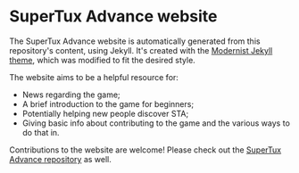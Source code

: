 # SuperTux Advance website

The SuperTux Advance website is automatically generated from this repository's content, using Jekyll. It's created with the [Modernist Jekyll theme](https://github.com/pages-themes/modernist), which was modified to fit the desired style.

The website aims to be a helpful resource for:

* News regarding the game;
* A brief introduction to the game for beginners;
* Potentially helping new people discover STA;
* Giving basic info about contributing to the game and the various ways to do that in.

Contributions to the website are welcome! Please check out the [SuperTux Advance repository](https://github.com/KelvinShadewing/supertux-advance) as well.